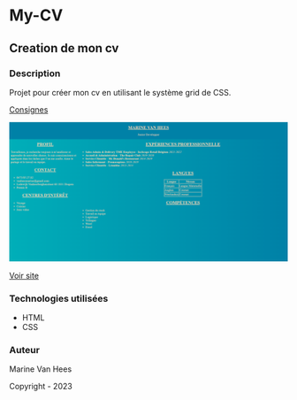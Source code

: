 # My-CV

## Creation de mon cv

### Description

Projet pour créer mon cv en utilisant le système grid de CSS.

[Consignes](https://github.com/becodeorg/Swartz-8/blob/main/1.The-Field/8.Html-CSS/curriculum-vitae.adoc)

![image-site](/my-cv.png)

[Voir site](https://marinevh.github.io/My-CV/)

### Technologies utilisées

- HTML
- CSS

### Auteur
Marine Van Hees

Copyright - 2023